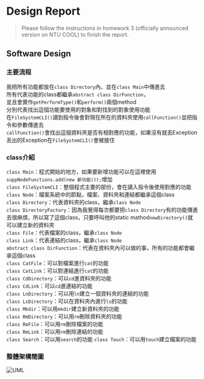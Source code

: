 # Design Report

> Please follow the instructions in homework 3 (officially announced version on NTU COOL) to finish the report.

## Software Design

### 主要流程

我把所有功能都放在`class Directory`內，並在`class Main`中傳進去  
所有代表功能的class都繼承`abstract class DirFunction`，  
並且會實作`getPerformType()`和`perform()`兩個method  
分別代表找出這個功能要使用的對象和對找到的對象使用功能  
在`FileSystemCLI()`讀到指令後會對現在所在的資料夾使用`callFunction()`並把指令和參數傳進去  
`callFunction()`會找出這個資料夾是否有相對應的功能，如果沒有就丟Exception  
丟出的Exception在`FileSystemCLI()`會被接住

### class介紹

`class Main`：程式開始的地方，如果要新增功能可以在這裡使用`suppNodeFunctions.add(new 新功能());`增加  
`class FileSystemCLI`：整個程式主要的部份，會在讀入指令後使用對應的功能  
`class Node`：檔案系統中的節點，檔案、資料夾和連結都繼承這個class  
`class Directory`：代表資料夾的class，繼承`class Node`  
`class DirectoryFactory`：因為我覺得每次都要把`class Directory`有的功能傳進去很麻煩，所以寫了這個class，只要呼叫他的static mathod`newDirectory()`就可以建立新的資料夾  
`class File`：代表檔案的class，繼承`class Node`  
`class Link`：代表連結的class，繼承`class Node`  
`abstract class DirFunction`：代表在資料夾內可以做的事，所有的功能都會繼承這個class  
`class CatFile`：可以對檔案進行`cat`的功能  
`class CatLink`：可以對連結進行`cat`的功能  
`class CdDirectory`：可以`cd`進資料夾的功能  
`class CdLink`：可以`cd`進連結的功能  
`class LnDirectory`：可以用`ln`建立一個資料夾的連結的功能  
`class LsDirectory`：可以在資料夾內進行`ls`的功能  
`class Mkdir`：可以用`mkdir`建立新資料夾的功能  
`class RmDirectory`：可以用`rm`刪除資料夾的功能  
`class RmFile`：可以用`rm`刪除檔案的功能  
`class RmLink`：可以用`rm`刪除連結的功能  
`class Search`：可以用`search`的功能
`class Touch`：可以用`touch`建立檔案的功能

### 整體架構簡圖

![UML](https://imgur.com/z5co810.png)
